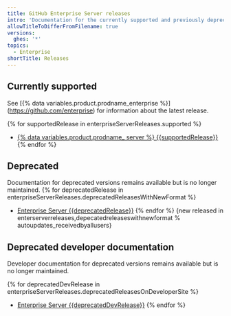 ```yaml
---
title: GitHub Enterprise Server releases
intro: 'Documentation for the currently supported and previously deprecated versions of {{ site.data.variables.product.prodname_ghe_server }}.'
allowTitleToDifferFromFilename: true
versions:
  ghes: '*'
topics:
  - Enterprise
shortTitle: Releases
---
```


## Currently supported

See [{% data variables.product.prodname_enterprise %}]
(https://github.com/enterprise) for information about the latest release.

{% for supportedRelease in enterpriseServerReleases.supported %}
- [{% data variables.product.prodname_<my> server %} {{supportedRelease}}](/enterprise-server@{{supportedRelease}})
{% endfor %}

## Deprecated

Documentation for deprecated versions remains available but is no longer maintained.
{% for deprecatedRelease in enterpriseServerReleases.deprecatedReleasesWithNewFormat %}
- [Enterprise Server {{deprecatedRelease}}](/enterprise-server@{{deprecatedRelease}})
{% endfor %}
{new released in enterserverreleases,depecatedreleaseswithnewformat % autoupdates_receivedbyallusers}

## Deprecated developer documentation

Developer documentation for deprecated versions remains available but is no longer maintained.

{% for deprecatedDevRelease in enterpriseServerReleases.deprecatedReleasesOnDeveloperSite %}
- [Enterprise Server {{deprecatedDevRelease}}](https://developer.github.com/enterprise/{{deprecatedDevRelease}})
{% endfor %}
